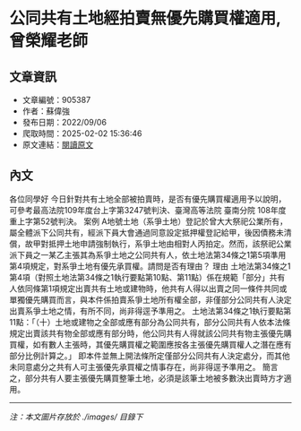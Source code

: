 # 公同共有土地經拍賣無優先購買權適用,曾榮耀老師

## 文章資訊
- 文章編號：905387
- 作者：蘇偉強
- 發布日期：2022/09/06
- 爬取時間：2025-02-02 15:36:46
- 原文連結：[閱讀原文](https://real-estate.get.com.tw/Columns/detail.aspx?no=905387)

## 內文
各位同學好
今日針對共有土地全部被拍賣時，是否有優先購買權適用予以說明，可參考最高法院109年度台上字第3247號判決、臺灣高等法院 臺南分院 108年度重上字第52號判決。
案例
A地號土地（系爭土地）登記於曾大大祭祀公業所有，屬全體派下公同共有，經派下員大會通過同意設定抵押權登記給甲，後因債務未清償，故甲對抵押土地申請強制執行，系爭土地由相對人丙拍定。然而，該祭祀公業派下員之一某乙主張其為系爭土地之公同共有人，依土地法第34條之1第5項準用第4項規定，對系爭土地有優先承買權。請問是否有理由？
理由
土地法第34條之1第4項（對照土地法第34條之1執行要點第10點、第11點）係在規範「部分」共有人依同條第1項規定出賣共有土地或建物時，他共有人得以出賣之同一條件共同或單獨優先購買而言，與本件係拍賣系爭土地所有權全部，非僅部分公同共有人決定出賣系爭土地之情，有所不同，尚非得逕予準用之。
土地法第34條之1執行要點第11點：「（十）土地或建物之全部或應有部分為公同共有，部分公同共有人依本法條規定出賣該共有物全部或應有部分時，他公同共有人得就該公同共有物主張優先購買權，如有數人主張時，其優先購買權之範圍應按各主張優先購買權人之潛在應有部分比例計算之。」 即本件並無上開法條所定僅部分公同共有人決定處分，而其他未同意處分之共有人可主張優先承買權之情事存在，尚非得逕予準用之。
簡言之，部分共有人要主張優先購買整筆土地，必須是該筆土地被多數決出賣時方才適用。

---
*注：本文圖片存放於 ./images/ 目錄下*
